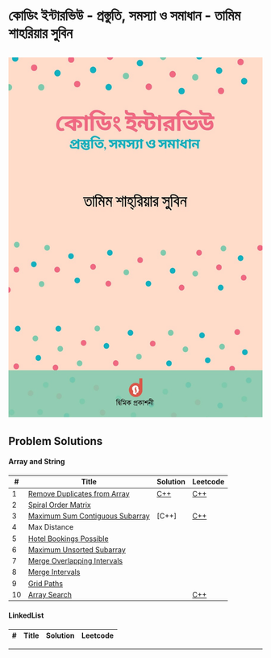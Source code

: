 # কোডিং ইন্টারভিউ - প্রস্তুতি, সমস্যা ও সমাধান - তামিম শাহরিয়ার সুবিন

![book](book.jpg)
---
## Problem Solutions
#### Array and String

| # | Title | Solution | Leetcode |
|---| ----- | -------- | ---------- |
| 1 | [Remove Duplicates from Array](https://leetcode.com/problems/remove-duplicates-from-sorted-array/description/) | [C++](Solutions/1.Array_and_String/1.Remove_Duplicates_from_Array.cpp) | [C++](Solutions/0.Leetcode/26.remove-duplicates-from-sorted-array.cpp) |
| 2 | [Spiral Order Matrix](https://leetcode.com/problems/spiral-matrix/description/) | | |
| 3 | [Maximum Sum Contiguous Subarray](https://leetcode.com/problems/maximum-subarray/) | [C++] | [C++](Solutions/0.Leetcode/53.maximum-subarray.cpp) |
| 4 | Max Distance | | |
| 5 | [Hotel Bookings Possible](https://www.interviewbit.com/problems/hotel-bookings-possible/) | | |
| 6 | [Maximum Unsorted Subarray](https://www.interviewbit.com/problems/maximum-unsorted-subarray/) | | |
| 7 | [Merge Overlapping Intervals](https://leetcode.com/problems/merge-intervals/)| | |
| 8 | [Merge Intervals](https://leetcode.com/problems/merge-intervals/)| | |
| 9 | [Grid Paths](https://leetcode.com/problems/unique-paths/) | | |
| 10 | [Array Search](https://leetcode.com/problems/search-insert-position/description/)| | [C++](Solutions\0.Leetcode\35.search-insert-position.cpp) |

#### LinkedList
| # | Title | Solution | Leetcode |
|---| ----- | -------- | ---------- |

---

